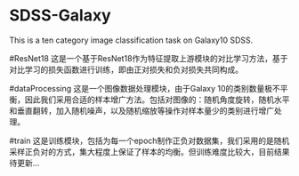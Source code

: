 # SDSS-Galaxy
This is a ten category image classification task on Galaxy10 SDSS.

#ResNet18
这是一个基于ResNet18作为特征提取上游模块的对比学习方法，基于对比学习的损失函数进行训练，即由正对损失和负对损失共同构成。

#dataProcessing
这是一个图像数据处理模块，由于Galaxy 10的类别数量极不平衡，因此我们采用合适的样本增广方法。包括对图像的：随机角度旋转，随机水平和垂直翻转，加入随机噪声，以及随机缩放等操作对样本量少的类别进行增广处理。

#train
这是训练模块，包括为每一个epoch制作正负对数据集，我们采用的是随机采样正负对的方式，集大程度上保证了样本的均衡。但训练难度比较大，目前结果待更新...
